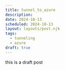 ```yaml
---
title: tunnel_to_azure
description: 
date: 2024-10-13
scheduled: 2024-10-13
layout: layouts/post.njk
tags:
  - tunneling
  - azure
draft: true
---
```


this is a draft post


